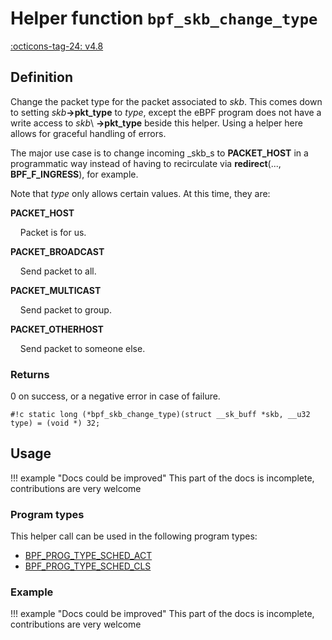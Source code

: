 # Helper function `bpf_skb_change_type`

<!-- [FEATURE_TAG](bpf_skb_change_type) -->
[:octicons-tag-24: v4.8](https://github.com/torvalds/linux/commit/d2485c4242a826fdf493fd3a27b8b792965b9b9e)
<!-- [/FEATURE_TAG] -->

## Definition

<!-- [HELPER_FUNC_DEF] -->
Change the packet type for the packet associated to _skb_. This comes down to setting _skb_**->pkt_type** to _type_, except the eBPF program does not have a write access to _skb_\ **->pkt_type** beside this helper. Using a helper here allows for graceful handling of errors.

The major use case is to change incoming _skb_s to **PACKET_HOST** in a programmatic way instead of having to recirculate via **redirect**(..., **BPF_F_INGRESS**), for example.

Note that _type_ only allows certain values. At this time, they are:

**PACKET_HOST**

&nbsp;&nbsp;&nbsp;&nbsp;Packet is for us.

**PACKET_BROADCAST**

&nbsp;&nbsp;&nbsp;&nbsp;Send packet to all.

**PACKET_MULTICAST**

&nbsp;&nbsp;&nbsp;&nbsp;Send packet to group.

**PACKET_OTHERHOST**

&nbsp;&nbsp;&nbsp;&nbsp;Send packet to someone else.

### Returns

0 on success, or a negative error in case of failure.

`#!c static long (*bpf_skb_change_type)(struct __sk_buff *skb, __u32 type) = (void *) 32;`
<!-- [/HELPER_FUNC_DEF] -->

## Usage

!!! example "Docs could be improved"
    This part of the docs is incomplete, contributions are very welcome

### Program types

This helper call can be used in the following program types:

<!-- DO NOT EDIT MANUALLY -->
<!-- [HELPER_FUNC_PROG_REF] -->
 * [BPF_PROG_TYPE_SCHED_ACT](../program-type/BPF_PROG_TYPE_SCHED_ACT.md)
 * [BPF_PROG_TYPE_SCHED_CLS](../program-type/BPF_PROG_TYPE_SCHED_CLS.md)
<!-- [/HELPER_FUNC_PROG_REF] -->

### Example

!!! example "Docs could be improved"
    This part of the docs is incomplete, contributions are very welcome
